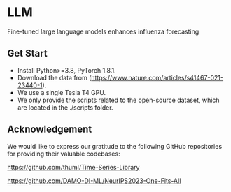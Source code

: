# LLM

Fine-tuned large language models enhances influenza forecasting

## Get Start

- Install Python>=3.8, PyTorch 1.8.1.
- Download the data from (https://www.nature.com/articles/s41467-021-23440-1).
- We use a single Tesla T4 GPU.
- We only provide the scripts related to the open-source dataset, which are located in the ./scripts folder. 



## Acknowledgement

We would like to express our gratitude to the following GitHub repositories for providing their valuable codebases:

https://github.com/thuml/Time-Series-Library

https://github.com/DAMO-DI-ML/NeurIPS2023-One-Fits-All
